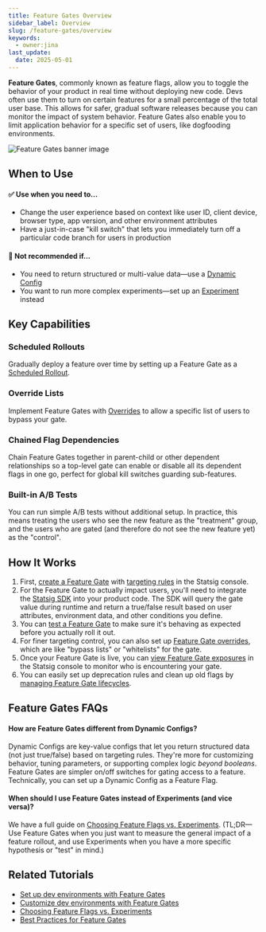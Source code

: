 ```yaml
---
title: Feature Gates Overview
sidebar_label: Overview
slug: /feature-gates/overview
keywords:
  - owner:jina
last_update:
  date: 2025-05-01
---
```


**Feature Gates**, commonly known as feature flags, allow you to toggle the behavior of your product in real time without deploying new code. Devs often use them to turn on certain features for a small percentage of the total user base. This allows for safer, gradual software releases because you can monitor the impact of system behavior. Feature Gates also enable you to limit application behavior for a specific set of users, like dogfooding environments.

![Feature Gates banner image](/img/featuregates.png)


## When to Use
#### ✅ Use when you need to...
- Change the user experience based on context like user ID, client device, browser type, app version, and other environment attributes
- Have a just-in-case "kill switch" that lets you immediately turn off a particular code branch for users in production

#### 🚫 Not recommended if...
- You need to return structured or multi-value data—use a [Dynamic Config](/dynamic-config)
- You want to run more complex experiments—set up an [Experiment](/experiments-plus) instead

## Key Capabilities
### Scheduled Rollouts
Gradually deploy a feature over time by setting up a Feature Gate as a [Scheduled Rollout](/feature-flags/scheduled-rollouts).
### Override Lists
Implement Feature Gates with [Overrides](/feature-flags/overrides) to allow a specific list of users to bypass your gate.
### Chained Flag Dependencies
Chain Feature Gates together in parent-child or other dependent relationships so a top-level gate can enable or disable all its dependent flags in one go, perfect for global kill switches guarding sub-features.
### Built-in A/B Tests
You can run simple A/B tests without additional setup. In practice, this means treating the users who see the new feature as the "treatment" group, and the users who are gated (and therefore do not see the new feature yet) as the "control".

## How It Works
1. First, [create a Feature Gate](/feature-flags/create-new) with [targeting rules](/feature-flags/add-rule) in the Statsig console. 
2. For the Feature Gate to actually impact users, you'll need to integrate the [Statsig SDK](/sdks/getting-started) into your product code. The SDK will query the gate value during runtime and return a true/false result based on user attributes, environment data, and other conditions you define.  
3. You can [test a Feature Gate](/feature-flags/test-gate) to make sure it's behaving as expected before you actually roll it out.
4. For finer targeting control, you can also set up [Feature Gate overrides](/feature-flags/overrides), which are like "bypass lists" or "whitelists" for the gate.
5. Once your Feature Gate is live, you can [view Feature Gate exposures](/feature-flags/view-exposures) in the Statsig console to monitor who is encountering your gate.
6. You can easily set up deprecation rules and clean up old flags by [managing Feature Gate lifecycles](/feature-flags/feature-flags-lifecycle).

## Feature Gates FAQs
#### **How are Feature Gates different from Dynamic Configs?**
Dynamic Configs are key-value configs that let you return structured data (not just true/false) based on targeting rules. They're more for customizing behavior, tuning parameters, or supporting complex logic _beyond booleans_. Feature Gates are simpler on/off switches for gating access to a feature. Technically, you can set up a Dynamic Config as a Feature Flag.
  
#### **When should I use Feature Gates instead of Experiments (and vice versa)?**
We have a full guide on [Choosing Feature Flags vs. Experiments]( /guides/featureflags-or-experiments). (TL;DR—Use Feature Gates when you just want to measure the general impact of a feature rollout, and use Experiments when you have a more specific hypothesis or "test" in mind.)

## Related Tutorials
- [Set up dev environments with Feature Gates](/guides/using-environments)
- [Customize dev environments with Feature Gates](/guides/testing)
- [Choosing Feature Flags vs. Experiments](/guides/featureflags-or-experiments)
- [Best Practices for Feature Gates](/feature-flags/best-practices)
